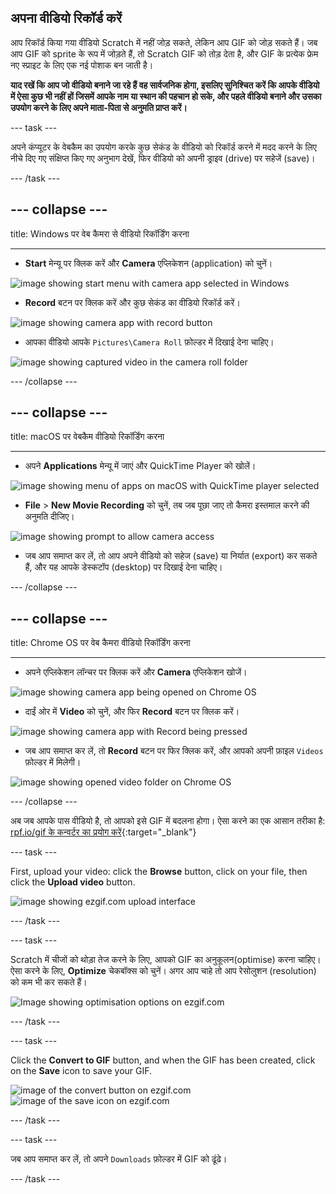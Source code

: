 ## अपना वीडियो रिकॉर्ड करें

आप रिकॉर्ड किया गया वीडियो Scratch में नहीं जोड़ सकते, लेकिन आप GIF को जोड़ सकते हैं। जब आप GIF को sprite के रूप में जोड़ते हैं, तो Scratch GIF को तोड़ देता है, और GIF के प्रत्येक फ्रेम नए स्प्राइट के लिए एक नई पोशाक बन जाती है।

**याद रखें कि आप जो वीडियो बनाने जा रहे हैं वह सार्वजनिक होगा, इसलिए सुनिश्चित करें कि आपके वीडियो में ऐसा कुछ भी नहीं हों जिसमें आपके नाम या स्थान की पहचान हो सके, और पहले वीडियो बनाने और उसका उपयोग करने के लिए अपने माता-पिता से अनुमति प्राप्त करें।**

--- task ---

अपने कंप्यूटर के वेबकैम का उपयोग करके कुछ सेकंड के वीडियो को रिकॉर्ड करने में मदद करने के लिए नीचे दिए गए संक्षिप्त किए गए अनुभाग देखें, फिर वीडियो को अपनी ड्राइव (drive) पर सहेजें (save)।

--- /task ---

--- collapse ---
---

title: Windows पर वेब कैमरा से वीडियो रिकॉर्डिंग करना

---
- **Start** मेन्यू पर क्लिक करें और **Camera** एप्लिकेशन (application) को चुनें।

![image showing start menu with camera app selected in Windows](images/camera-app.png)

- **Record** बटन पर क्लिक करें और कुछ सेकंड का वीडियो रिकॉर्ड करें।

![image showing camera app with record button](images/record-win.png)

- आपका वीडियो आपके `Pictures\Camera Roll` फ़ोल्डर में दिखाई देना चाहिए।

![image showing captured video in the camera roll folder](images/camera-roll.png)


--- /collapse ---

--- collapse ---
---

title: macOS पर वेबकैम वीडियो रिकॉर्डिंग करना

---
- अपने **Applications** मेन्यू में जाएं और QuickTime Player को खोलें।

![image showing menu of apps on macOS with QuickTime player selected](images/quicktime.png)

- **File** > **New Movie Recording** को चुनें, तब जब पूछा जाए तो कैमरा इस्तमाल करने की अनुमति दीजिए।

![image showing prompt to allow camera access](images/allow_cam_macOS.png)

- जब आप समाप्त कर लें, तो आप अपने वीडियो को सहेज (save) या निर्यात (export) कर सकते हैं, और यह आपके डेस्कटॉप (desktop) पर दिखाई देना चाहिए।


--- /collapse ---

--- collapse ---
---

title: Chrome OS पर वेब कैमरा वीडियो रिकॉर्डिंग करना

---

- अपने एप्लिकेशन लॉन्चर पर क्लिक करें और **Camera** एप्लिकेशन खोजें।

![image showing camera app being opened on Chrome OS](images/opencamera.png)

- दाईं ओर में **Video** को चुनें, और फिर **Record** बटन पर क्लिक करें।

![image showing camera app with Record being pressed](images/hitrecord.png)

- जब आप समाप्त कर लें, तो **Record** बटन पर फिर क्लिक करें, और आपको अपनी फ़ाइल `Videos` फ़ोल्डर में मिलेगी।

![image showing opened video folder on Chrome OS](images/videosfolder.png)

--- /collapse ---

अब जब आपके पास वीडियो है, तो आपको इसे GIF में बदलना होगा। ऐसा करने का एक आसान तरीका है: [rpf.io/gif के कन्वर्टर का प्रयोग करें](https://rpf.io/gif){:target="_blank"}

--- task ---

First, upload your video: click the **Browse** button, click on your file, then click the **Upload video** button.

![image showing ezgif.com upload interface](images/ezgif-upload.png)

--- /task ---

--- task ---

Scratch में चीजों को थोड़ा तेज करने के लिए, आपको GIF का अनुकूलन(optimise) करना चाहिए। ऐसा करने के लिए, **Optimize** चेकबॉक्स को चुनें। अगर आप चाहे तो आप रेसोलुशन (resolution) को कम भी कर सकते हैं।

![Image showing optimisation options on ezgif.com](images/optimise-gif.png)

--- /task ---

--- task ---

Click the **Convert to GIF** button, and when the GIF has been created, click on the **Save** icon to save your GIF.

![image of the convert button on ezgif.com](images/convert_btn.png) ![image of the save icon on ezgif.com](images/save_icon.png)

--- /task ---


--- task ---

जब आप समाप्त कर लें, तो अपने `Downloads` फ़ोल्डर में GIF को ढूंढे।

--- /task ---




